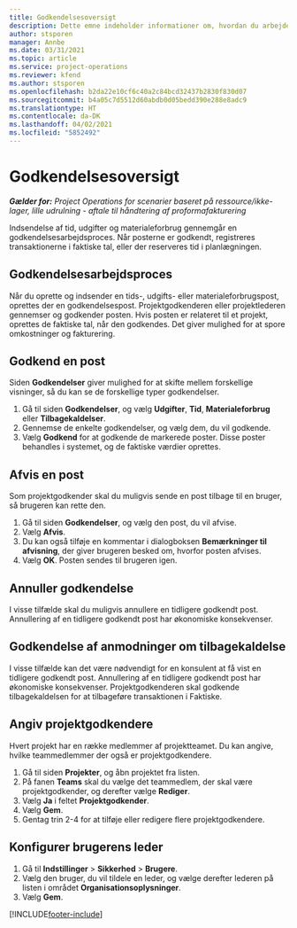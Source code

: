 ```yaml
---
title: Godkendelsesoversigt
description: Dette emne indeholder informationer om, hvordan du arbejder med godkendelser i Project Operations.
author: stsporen
manager: Annbe
ms.date: 03/31/2021
ms.topic: article
ms.service: project-operations
ms.reviewer: kfend
ms.author: stsporen
ms.openlocfilehash: b2da22e10cf6c40a2c84bcd32437b2830f830d07
ms.sourcegitcommit: b4a05c7d5512d60abdb0d05bedd390e288e8adc9
ms.translationtype: HT
ms.contentlocale: da-DK
ms.lasthandoff: 04/02/2021
ms.locfileid: "5852492"
---
```

# <a name="approvals-overview"></a>Godkendelsesoversigt

_**Gælder for:** Project Operations for scenarier baseret på ressource/ikke-lager, lille udrulning - aftale til håndtering af proformafakturering_

Indsendelse af tid, udgifter og materialeforbrug gennemgår en godkendelsesarbejdsproces. Når posterne er godkendt, registreres transaktionerne i faktiske tal, eller der reserveres tid i planlægningen.

## <a name="approvals-workflow"></a>Godkendelsesarbejdsproces
Når du oprette og indsender en tids-, udgifts- eller materialeforbrugspost, oprettes der en godkendelsespost. Projektgodkenderen eller projektlederen gennemser og godkender posten. Hvis posten er relateret til et projekt, oprettes de faktiske tal, når den godkendes. Det giver mulighed for at spore omkostninger og fakturering.

## <a name="approve-an-entry"></a>Godkend en post
Siden **Godkendelser** giver mulighed for at skifte mellem forskellige visninger, så du kan se de forskellige typer godkendelser.
  
1. Gå til siden **Godkendelser**, og vælg **Udgifter**, **Tid**, **Materialeforbrug** eller **Tilbagekaldelser**.
2. Gennemse de enkelte godkendelser, og vælg dem, du vil godkende.
3. Vælg **Godkend** for at godkende de markerede poster.
Disse poster behandles i systemet, og de faktiske værdier oprettes.

## <a name="reject-an-entry"></a>Afvis en post
Som projektgodkender skal du muligvis sende en post tilbage til en bruger, så brugeren kan rette den.
  
1. Gå til siden **Godkendelser**, og vælg den post, du vil afvise. 
2. Vælg **Afvis**.
3. Du kan også tilføje en kommentar i dialogboksen **Bemærkninger til afvisning**, der giver brugeren besked om, hvorfor posten afvises.
4. Vælg **OK**. Posten sendes til brugeren igen.
  
## <a name="cancel-approval"></a>Annuller godkendelse
I visse tilfælde skal du muligvis annullere en tidligere godkendt post. Annullering af en tidligere godkendt post har økonomiske konsekvenser. 

## <a name="approving-recall-requests"></a>Godkendelse af anmodninger om tilbagekaldelse
I visse tilfælde kan det være nødvendigt for en konsulent at få vist en tidligere godkendt post. Annullering af en tidligere godkendt post har økonomiske konsekvenser. Projektgodkenderen skal godkende tilbagekaldelsen for at tilbageføre transaktionen i Faktiske.

## <a name="specify-project-approvers"></a>Angiv projektgodkendere
Hvert projekt har en række medlemmer af projektteamet. Du kan angive, hvilke teammedlemmer der også er projektgodkendere.

1. Gå til siden **Projekter**, og åbn projektet fra listen.
2. På fanen **Teams** skal du vælge det teammedlem, der skal være projektgodkender, og derefter vælge **Rediger**.
3. Vælg **Ja** i feltet **Projektgodkender**.
4. Vælg **Gem**.
5. Gentag trin 2-4 for at tilføje eller redigere flere projektgodkendere.

## <a name="configure-the-users-manager"></a>Konfigurer brugerens leder

1. Gå til **Indstillinger** > **Sikkerhed** > **Brugere**.
2. Vælg den bruger, du vil tildele en leder, og vælge derefter lederen på listen i området **Organisationsoplysninger**. 
3. Vælg **Gem**.




[!INCLUDE[footer-include](../includes/footer-banner.md)]
